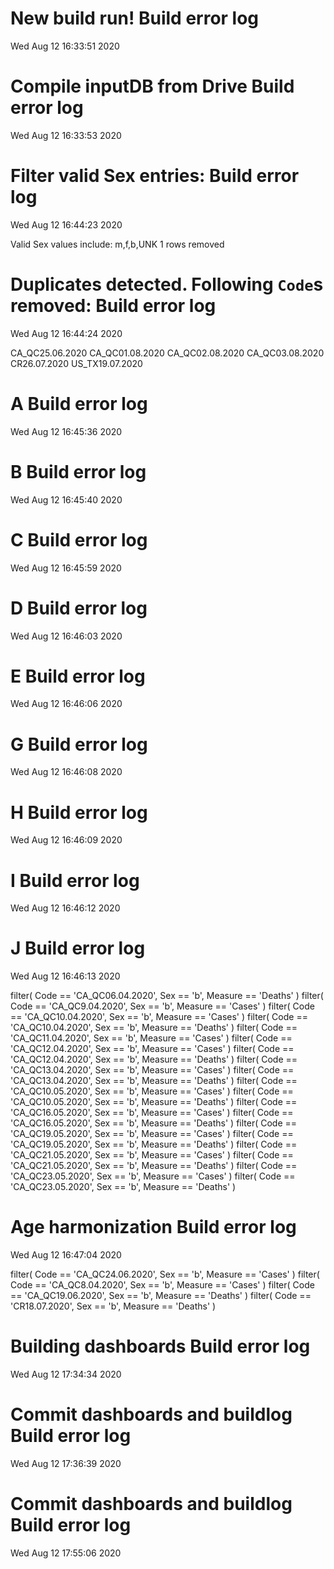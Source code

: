 
# New build run! Build error log
 Wed Aug 12 16:33:51 2020 


# Compile inputDB from Drive Build error log
 Wed Aug 12 16:33:53 2020 


# Filter valid Sex entries: Build error log
 Wed Aug 12 16:44:23 2020 

Valid Sex values include: m,f,b,UNK
 1 rows removed
# Duplicates detected. Following `Code`s removed: Build error log
 Wed Aug 12 16:44:24 2020 

CA_QC25.06.2020
CA_QC01.08.2020
CA_QC02.08.2020
CA_QC03.08.2020
CR26.07.2020
US_TX19.07.2020
# A Build error log
 Wed Aug 12 16:45:36 2020 


# B Build error log
 Wed Aug 12 16:45:40 2020 


# C Build error log
 Wed Aug 12 16:45:59 2020 


# D Build error log
 Wed Aug 12 16:46:03 2020 


# E Build error log
 Wed Aug 12 16:46:06 2020 


# G Build error log
 Wed Aug 12 16:46:08 2020 


# H Build error log
 Wed Aug 12 16:46:09 2020 


# I Build error log
 Wed Aug 12 16:46:12 2020 


# J Build error log
 Wed Aug 12 16:46:13 2020 

filter( Code == 'CA_QC06.04.2020', Sex == 'b', Measure == 'Deaths' )
filter( Code == 'CA_QC9.04.2020', Sex == 'b', Measure == 'Cases' )
filter( Code == 'CA_QC10.04.2020', Sex == 'b', Measure == 'Cases' )
filter( Code == 'CA_QC10.04.2020', Sex == 'b', Measure == 'Deaths' )
filter( Code == 'CA_QC11.04.2020', Sex == 'b', Measure == 'Cases' )
filter( Code == 'CA_QC12.04.2020', Sex == 'b', Measure == 'Cases' )
filter( Code == 'CA_QC12.04.2020', Sex == 'b', Measure == 'Deaths' )
filter( Code == 'CA_QC13.04.2020', Sex == 'b', Measure == 'Cases' )
filter( Code == 'CA_QC13.04.2020', Sex == 'b', Measure == 'Deaths' )
filter( Code == 'CA_QC10.05.2020', Sex == 'b', Measure == 'Cases' )
filter( Code == 'CA_QC10.05.2020', Sex == 'b', Measure == 'Deaths' )
filter( Code == 'CA_QC16.05.2020', Sex == 'b', Measure == 'Cases' )
filter( Code == 'CA_QC16.05.2020', Sex == 'b', Measure == 'Deaths' )
filter( Code == 'CA_QC19.05.2020', Sex == 'b', Measure == 'Cases' )
filter( Code == 'CA_QC19.05.2020', Sex == 'b', Measure == 'Deaths' )
filter( Code == 'CA_QC21.05.2020', Sex == 'b', Measure == 'Cases' )
filter( Code == 'CA_QC21.05.2020', Sex == 'b', Measure == 'Deaths' )
filter( Code == 'CA_QC23.05.2020', Sex == 'b', Measure == 'Cases' )
filter( Code == 'CA_QC23.05.2020', Sex == 'b', Measure == 'Deaths' )

# Age harmonization Build error log
 Wed Aug 12 16:47:04 2020 

filter( Code == 'CA_QC24.06.2020', Sex == 'b', Measure == 'Cases' )
filter( Code == 'CA_QC8.04.2020', Sex == 'b', Measure == 'Cases' )
filter( Code == 'CA_QC19.06.2020', Sex == 'b', Measure == 'Deaths' )
filter( Code == 'CR18.07.2020', Sex == 'b', Measure == 'Deaths' )

# Building dashboards Build error log
 Wed Aug 12 17:34:34 2020 


# Commit dashboards and buildlog Build error log
 Wed Aug 12 17:36:39 2020 


# Commit dashboards and buildlog Build error log
 Wed Aug 12 17:55:06 2020 

